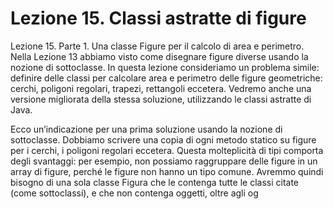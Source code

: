 # Lezione 15. Classi astratte di figure

Lezione 15. Parte 1. Una classe Figure per il calcolo di area e perimetro. Nella Lezione 13 abbiamo visto come disegnare figure diverse usando la nozione di sottoclasse. In questa lezione consideriamo un problema simile: definire delle classi per calcolare area e perimetro delle figure geometriche: cerchi, poligoni regolari, trapezi, rettangoli eccetera. Vedremo anche una versione migliorata della stessa soluzione, utilizzando le classi astratte di Java.

Ecco un’indicazione per una prima soluzione usando la nozione di sottoclasse. Dobbiamo scrivere una copia di ogni metodo statico su figure per i cerchi, i poligoni regolari eccetera. Questa molteplicità di tipi comporta degli svantaggi: per esempio, non possiamo raggruppare delle figure in un array di figure, perché le figure non hanno un tipo comune. Avremmo quindi bisogno di una sola classe Figura che le contenga tutte le classi citate (come sottoclassi), e che non contenga oggetti, oltre agli og
